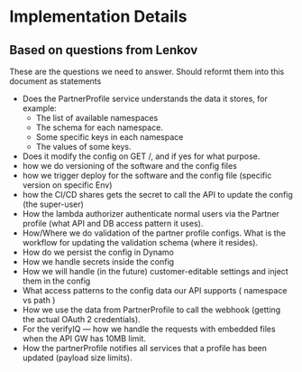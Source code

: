 # Implementation Details

## Based on questions from Lenkov

These are the questions we need to answer. Should reformt them into this document as statements

* Does the PartnerProfile service understands the data it stores, for example:
  * The list of available namespaces
  * The schema for each namespace.
  * Some specific keys in each namespace
  * The values of some keys.
* Does it modify the config on GET /, and if yes for what purpose.
* how we do versioning of the software and the config files
* how we trigger deploy for the software and the config file (specific version on specific Env)
* how the CI/CD shares gets the secret to call the API to update the config (the super-user)
* How the lambda authorizer authenticate normal users via the Partner profile (what API and DB access pattern it uses).
* How/Where we do validation of the partner profile configs. What is the workflow for updating the validation schema (where it resides).
* How do we persist the config in Dynamo
* How we handle secrets inside the config
* How we will handle (in the future) customer-editable settings and inject them in the config
* What access patterns to the config data our API supports ( namespace vs path )
* How we use the data from PartnerProfile to call the webhook (getting the actual OAuth 2 credentials).
* For the verifyIQ — how we handle the requests with embedded files when the API GW has 10MB limit.
* How the partnerProfile notifies all services that a profile has been updated (payload size limits).
